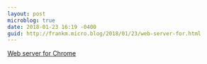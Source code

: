 ```yaml
---
layout: post
microblog: true
date: 2018-01-23 16:19 -0400
guid: http://frankm.micro.blog/2018/01/23/web-server-for.html
---
```

 [Web server for Chrome](https://chrome.google.com/webstore/detail/web-server-for-chrome/ofhbbkphhbklhfoeikjpcbhemlocgigb)
